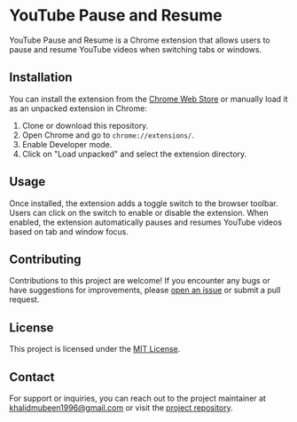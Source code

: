 # YouTube Pause and Resume

YouTube Pause and Resume is a Chrome extension that allows users to pause and resume YouTube videos when switching tabs or windows.

## Installation

You can install the extension from the [Chrome Web Store](#) or manually load it as an unpacked extension in Chrome:
1. Clone or download this repository.
2. Open Chrome and go to `chrome://extensions/`.
3. Enable Developer mode.
4. Click on "Load unpacked" and select the extension directory.

## Usage

Once installed, the extension adds a toggle switch to the browser toolbar. Users can click on the switch to enable or disable the extension. When enabled, the extension automatically pauses and resumes YouTube videos based on tab and window focus.

## Contributing

Contributions to this project are welcome! If you encounter any bugs or have suggestions for improvements, please [open an issue](#) or submit a pull request.

## License

This project is licensed under the [MIT License](LICENSE).

## Contact

For support or inquiries, you can reach out to the project maintainer at [khalidmubeen1996@gmail.com](mailto:khalidmubeen1996@gmail.com) or visit the [project repository](#).
